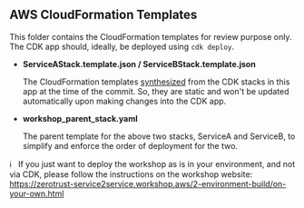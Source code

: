 ## AWS CloudFormation Templates
This folder contains the CloudFormation templates for review purpose only. The CDK app should, ideally, be deployed using `cdk deploy`.

- **ServiceAStack.template.json / ServiceBStack.template.json**

    The CloudFormation templates [synthesized](https://docs.aws.amazon.com/cdk/latest/guide/cli.html#cli-synth) from the CDK stacks in this app at the time of the commit. So, they are static and won't be updated automatically upon making changes into the CDK app. 

- **workshop_parent_stack.yaml**
    
    The parent template for the above two stacks, ServiceA and ServiceB, to simplify and enforce the order of deployment for the two.

:information_source: &nbsp; If you just want to deploy the workshop as is in your environment, and not via CDK, please follow the instructions on the workshop website: https://zerotrust-service2service.workshop.aws/2-environment-build/on-your-own.html